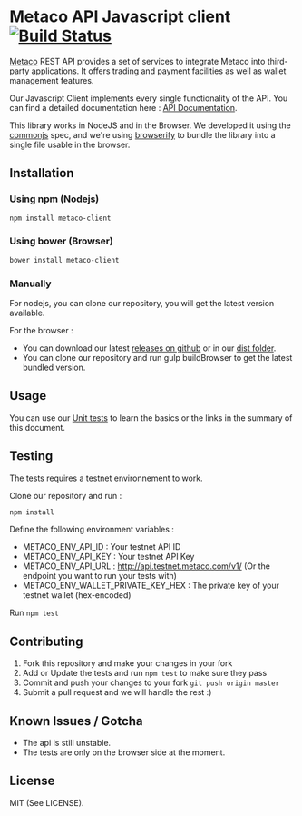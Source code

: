 # Metaco API Javascript client [![Build Status](https://travis-ci.org/MetacoSA/metaco-javascript-client.svg?branch=master)](https://travis-ci.org/MetacoSA/metaco-java-client)

[Metaco](https://metaco.com) REST API provides a set of services to integrate Metaco into third-party applications. It offers trading and payment facilities as well as wallet management features.

Our Javascript Client implements every single functionality of the API.
You can find a detailed documentation here : [API Documentation](http://docs.metaco.apiary.io/).

This library works in NodeJS and in the Browser. We developed it using the [commonjs](http://www.commonjs.org/specs/modules/1.0/) spec, and we're using [browserify](http://browserify.org/) to bundle the library into a single file usable in the browser.

Installation
----------------------------------------------

### Using npm (Nodejs)

```sh
npm install metaco-client
```

### Using bower (Browser)

```sh
bower install metaco-client
```

### Manually

For nodejs, you can clone our repository, you will get the latest version available.

For the browser :
* You can download our latest [releases on github](https://github.com/MetacoSA/metaco-javascript-client/releases) or in our [dist folder](https://github.com/MetacoSA/metaco-javascript-client/tree/master/dist).
* You can clone our repository and run gulp buildBrowser to get the latest bundled version.

Usage
----------------------------------------------

You can use our [Unit tests](https://github.com/MetacoSA/metaco-javascript-client/tree/master/test) to learn the basics or the links in the summary of this document.

Testing
----------------------------------------------
The tests requires a testnet environnement to work.

Clone our repository and run :

```sh
npm install
```

Define the following environment variables :
* METACO_ENV_API_ID : Your testnet API ID
* METACO_ENV_API_KEY : Your testnet API Key
* METACO_ENV_API_URL : http://api.testnet.metaco.com/v1/ (Or the endpoint you want to run your tests with)
* METACO_ENV_WALLET_PRIVATE_KEY_HEX : The private key of your testnet wallet (hex-encoded)

Run `npm test`

Contributing
----------------------------------------------
1. Fork this repository and make your changes in your fork
2. Add or Update the tests and run `npm test` to make sure they pass
3. Commit and push your changes to your fork `git push origin master`
4. Submit a pull request and we will handle the rest :)

Known Issues / Gotcha
----------------------------------------------
* The api is still unstable.
* The tests are only on the browser side at the moment.

License
----------------------------------------------
MIT (See LICENSE).

